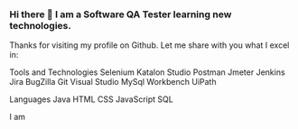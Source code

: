 ### Hi there 👋 I am a Software QA Tester learning new technologies.

Thanks for visiting my profile on Github. Let me share with you what I excel in:

Tools and Technologies
Selenium
Katalon Studio
Postman
Jmeter
Jenkins
Jira
BugZilla
Git
Visual Studio
MySql Workbench
UiPath

Languages
Java
HTML
CSS
JavaScript
SQL



I am 
<!--
**Tajinder-Dhoot/tajinder-dhoot** is a ✨ _special_ ✨ repository because its `README.md` (this file) appears on your GitHub profile.

Here are some ideas to get you started:

- 🔭 I’m currently working on ...
- 🌱 I’m currently learning ...
- 👯 I’m looking to collaborate on ...
- 🤔 I’m looking for help with ...
- 💬 Ask me about ...
- 📫 How to reach me: ...
- 😄 Pronouns: ...
- ⚡ Fun fact: ...
-->
